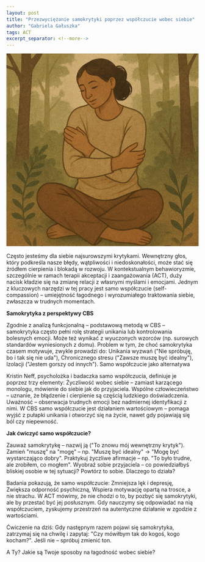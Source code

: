 ```yaml
---
layout: post
title: "Przezwyciężanie samokrytyki poprzez współczucie wobec siebie"
author: "Gabriela Gałuszka"
tags: ACT
excerpt_separator: <!--more-->
---
```


![Alt text](../assets/images/post10.jpg)

Często jesteśmy dla siebie najsurowszymi krytykami. Wewnętrzny głos, który podkreśla nasze błędy, wątpliwości i niedoskonałości, może stać się źródłem cierpienia i blokadą w rozwoju. W kontekstualnym behawioryzmie, szczególnie w ramach terapii akceptacji i zaangażowania (ACT), duży nacisk kładzie się na zmianę relacji z własnymi myślami i emocjami. <!--more-->
Jednym z kluczowych narzędzi w tej pracy jest samo współczucie (self-compassion) – umiejętność łagodnego i wyrozumiałego traktowania siebie, zwłaszcza w trudnych momentach.

<b>Samokrytyka z perspektywy CBS</b>

Zgodnie z analizą funkcjonalną – podstawową metodą w CBS – samokrytyka często pełni rolę strategii unikania lub kontrolowania bolesnych emocji. Może też wynikać z wyuczonych wzorców (np. surowych standardów wyniesionych z domu). Problem w tym, że choć samokrytyka czasem motywuje, zwykle prowadzi do:
Unikania wyzwań ("Nie spróbuję, bo i tak się nie uda"),
Chronicznego stresu ("Zawsze muszę być idealny"),
Izolacji ("Jestem gorszy od innych").
Samo współczucie jako alternatywa

Kristin Neff, psycholożka i badaczka samo współczucia, definiuje je poprzez trzy elementy:
Życzliwość wobec siebie – zamiast karzącego monologu, mówienie do siebie jak do przyjaciela.
Wspólne człowieczeństwo – uznanie, że błądzenie i cierpienie są częścią ludzkiego doświadczenia.
Uważność – obserwacja trudnych emocji bez nadmiernej identyfikacji z nimi.
W CBS samo współczucie jest działaniem wartościowym – pomaga wyjść z pułapki unikania i otworzyć się na życie, nawet gdy pojawiają się ból czy niepewność.

<b>Jak ćwiczyć samo współczucie?</b>

Zauważ samokrytykę – nazwij ją ("To znowu mój wewnętrzny krytyk").
Zamień "muszę" na "mogę" – np. "Muszę być idealny" → "Mogę być wystarczająco dobry".
Praktykuj życzliwe afirmacje – np. "To było trudne, ale zrobiłem, co mogłem".
Wyobraź sobie przyjaciela – co powiedziałbyś bliskiej osobie w tej sytuacji? Powtórz to sobie.
Dlaczego to działa?

Badania pokazują, że samo współczucie:
Zmniejsza lęk i depresję,
Zwiększa odporność psychiczną,
Wspiera motywację opartą na trosce, a nie strachu.
W ACT mówimy, że nie chodzi o to, by pozbyć się samokrytyki, ale by przestać być jej posłusznym. Gdy nauczymy się odpowiadać na nią współczuciem, zyskujemy przestrzeń na autentyczne działanie w zgodzie z wartościami.

Ćwiczenie na dziś: Gdy następnym razem pojawi się samokrytyka, zatrzymaj się na chwilę i zapytaj: "Czy mówiłbym tak do kogoś, kogo kocham?". Jeśli nie – spróbuj zmienić ton.

A Ty? Jakie są Twoje sposoby na łagodność wobec siebie?